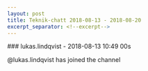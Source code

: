 ```yaml
---
layout: post
title: Teknik-chatt 2018-08-13 - 2018-08-20
excerpt_separator: <!--excerpt-->
---
```

<section class="message" markdown="1">
### lukas.lindqvist - 2018-08-13 10:49 00s

@lukas.lindqvist has joined the channel

<!--excerpt-->
</section>